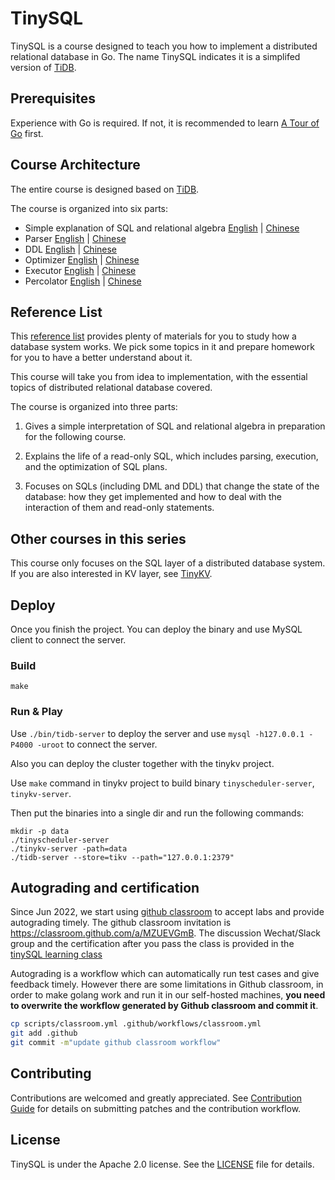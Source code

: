 # TinySQL

TinySQL is a course designed to teach you how to implement a distributed relational database in Go. The name TinySQL indicates it is a simplifed version of [TiDB](https://github.com/pingcap/tidb).

## Prerequisites

Experience with Go is required. If not, it is recommended to learn [A Tour of Go](https://tour.golang.org/) first.

## Course Architecture

The entire course is designed based on [TiDB](https://github.com/pingcap/tidb).

The course is organized into six parts:

- Simple explanation of SQL and relational algebra [English](./courses/Proj1-README-en.md) | [Chinese](./courses/proj1-README-zh_CN.md)
- Parser [English](./courses/proj2-README-en.md) | [Chinese](./courses/proj2-README-zh_CN.md)
- DDL [English](./courses/proj3-README-en.md) | [Chinese](./courses/proj3-README-zh_CN.md)
- Optimizer [English](./courses/proj4-README-en.md) | [Chinese](./courses/proj4-README-zh_CN.md)
- Executor [English](./courses/proj5-README-en.md) | [Chinese](./courses/proj5-README-zh_CN.md)
- Percolator [English](./courses/proj6-README-en.md) | [Chinese](./courses/proj6-README-zh_CN.md)

## Reference List

This [reference list](./courses/material.md) provides plenty of materials for you to study how a database system works. We pick some topics in it and prepare homework for you to have a better understand about it.

This course will take you from idea to implementation, with the essential topics of distributed relational database covered. 

The course is organized into three parts:

1. Gives a simple interpretation of SQL and relational algebra in preparation for the following course.

2. Explains the life of a read-only SQL, which includes parsing, execution, and the optimization of SQL plans.

3. Focuses on SQLs (including DML and DDL) that change the state of the database: how they get implemented and how to deal with the interaction of them and read-only statements.

## Other courses in this series

This course only focuses on the SQL layer of a distributed database system. If you are also interested in KV layer, see [TinyKV](https://github.com/pingcap-incubator/tinykv).

## Deploy

Once you finish the project. You can deploy the binary and use MySQL client to connect the server.

### Build

```
make
```

### Run & Play

Use `./bin/tidb-server` to deploy the server and use `mysql -h127.0.0.1 -P4000 -uroot` to connect the server.

Also you can deploy the cluster together with the tinykv project.

Use `make` command in tinykv project to build binary `tinyscheduler-server`, `tinykv-server`.

Then put the binaries into a single dir and run the following commands:

```
mkdir -p data
./tinyscheduler-server
./tinykv-server -path=data
./tidb-server --store=tikv --path="127.0.0.1:2379"
```

## Autograding and certification

Since Jun 2022, we start using [github classroom](./classroom.md) to accept labs and provide autograding timely. The github classroom invitation is https://classroom.github.com/a/MZUEVGmB. The discussion Wechat/Slack group and the certification after you pass the class is provided in the [tinySQL learning class](https://talentplan.edu.pingcap.com/catalog/info/id:234)


Autograding is a workflow which can automatically run test cases and give feedback timely. However there are some limitations in Github classroom, in order to make golang work and run it in our self-hosted machines, **you need to overwrite the workflow generated by Github classroom and commit it**.

```sh
cp scripts/classroom.yml .github/workflows/classroom.yml
git add .github
git commit -m"update github classroom workflow"
```

## Contributing

Contributions are welcomed and greatly appreciated. See [Contribution Guide](https://github.com/pingcap/community/tree/master/contributors) for details on submitting patches and the contribution workflow.

## License

TinySQL is under the Apache 2.0 license. See the [LICENSE](./LICENSE) file for details.
